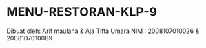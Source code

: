 # MENU-RESTORAN-KLP-9
Dibuat oleh: Arif maulana &amp; Aja Tifta Umara
NIM        : 2008107010026 & 2008107010089